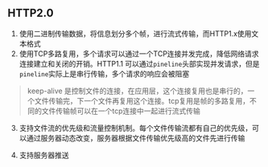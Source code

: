 
## HTTP2.0
1. 使用二进制传输数据，将信息划分多个帧，进行流式传输，而HTTP1.x使用文本格式
2. 使用TCP多路复用，多个请求可以通过一个TCP连接并发完成，降低网络请求连接建立和关闭的开销。HTTP1.1 可以通过`pineline`头部实现并发请求，但是`pineline`实际上是串行传输，多个请求的响应会被阻塞

> keep-alive 是控制文件的连接，在应用层，这个连接复用也是串行的，一个文件传输完，下一个文件再复用这个连接。tcp复用是帧的多路复用，不同的文件传输帧可以在一个tcp连接中一起进行流式传输

3. 支持文件流的优先级和流量控制机制。每个文件传输流都有自己的优先级，可以通过服务器动态改变，服务器根据文件传输优先级高的文件先进行传输

4. 支持服务器推送